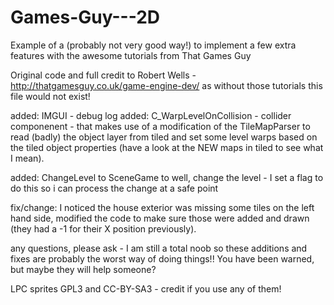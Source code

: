 # Games-Guy---2D
Example of a (probably not very good way!) to implement a few extra features with the awesome tutorials from That Games Guy


Original code and full credit to Robert Wells - http://thatgamesguy.co.uk/game-engine-dev/ as without those tutorials this file would not exist!

added: IMGUI - debug log
added: C_WarpLevelOnCollision - collider componenent - that makes use of a modification of the TileMapParser to read (badly) the object layer from tiled and set some level warps based on the tiled object properties (have a look at the NEW maps in tiled to see what I mean).

added: ChangeLevel to SceneGame to well, change the level - I set a flag to do this so i can process the change at a safe point

fix/change: I noticed the house exterior was missing some tiles on the left hand side, modified the code to make sure those were added and drawn (they had a -1 for their X position previously).

any questions, please ask - I am still a total noob so these additions and fixes are probably the worst way of doing things!! You have been warned, but maybe they will help someone?


LPC sprites GPL3 and CC-BY-SA3 - credit if you use any of them!
